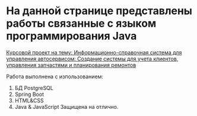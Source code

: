 # На данной странице представлены работы связанные с языком программирования Java
[Курсовой проект на тему: Информационно-справочная система для управления автосервисом: Создание системы для учета клиентов, управления запчастями и планирования ремонтов](https://github.com/MichaelErhan/Kursovaya)

Работа выполнена с изпользованием: 
1. БД PostgreSQL
2. Spring Boot
3. HTML&CSS
4. Java & JavaScript
Защищена на отлично.
